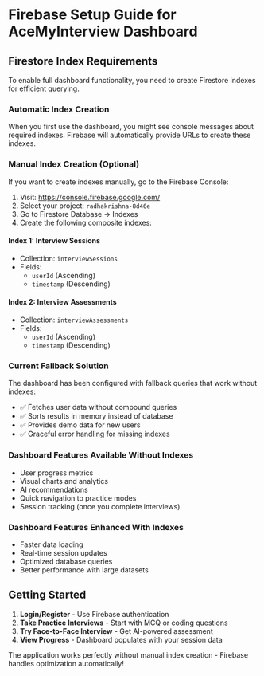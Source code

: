 # Firebase Setup Guide for AceMyInterview Dashboard

## Firestore Index Requirements

To enable full dashboard functionality, you need to create Firestore indexes for efficient querying. 

### Automatic Index Creation

When you first use the dashboard, you might see console messages about required indexes. Firebase will automatically provide URLs to create these indexes.

### Manual Index Creation (Optional)

If you want to create indexes manually, go to the Firebase Console:

1. Visit: https://console.firebase.google.com/
2. Select your project: `radhakrishna-8d46e`
3. Go to Firestore Database → Indexes
4. Create the following composite indexes:

#### Index 1: Interview Sessions
- Collection: `interviewSessions`
- Fields:
  - `userId` (Ascending)
  - `timestamp` (Descending)

#### Index 2: Interview Assessments  
- Collection: `interviewAssessments`
- Fields:
  - `userId` (Ascending)
  - `timestamp` (Descending)

### Current Fallback Solution

The dashboard has been configured with fallback queries that work without indexes:
- ✅ Fetches user data without compound queries
- ✅ Sorts results in memory instead of database
- ✅ Provides demo data for new users
- ✅ Graceful error handling for missing indexes

### Dashboard Features Available Without Indexes

- User progress metrics
- Visual charts and analytics  
- AI recommendations
- Quick navigation to practice modes
- Session tracking (once you complete interviews)

### Dashboard Features Enhanced With Indexes

- Faster data loading
- Real-time session updates
- Optimized database queries
- Better performance with large datasets

## Getting Started

1. **Login/Register** - Use Firebase authentication
2. **Take Practice Interviews** - Start with MCQ or coding questions
3. **Try Face-to-Face Interview** - Get AI-powered assessment
4. **View Progress** - Dashboard populates with your session data

The application works perfectly without manual index creation - Firebase handles optimization automatically!
